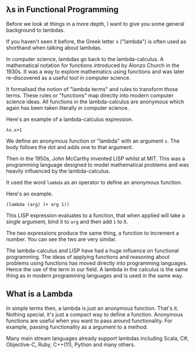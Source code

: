 
## λs in Functional Programming

Before we look at things in a more depth, I want to give you some general background to lambdas.

If you haven't seen it before, the Greek letter `λ` ("lambda") is often used as shorthand when talking about lambdas.

In computer science, lambdas go back to the lambda-calculus. A mathematical notation for functions introduced by Alonzo Church in the 1930s. It was a way to explore mathematics using functions and was later re-discovered as a useful tool in computer science.

It formalised the notion of "lambda terms" and rules to transform those terms. These rules or "functions" map directly into modern computer science ideas. All functions in the lambda-calculus are anonymous which again has been taken literally in computer science.

Here's an example of a lambda-calculus expression.

    λx.x+1

We define an anonymous function or "lambda" with an argument `x`. The body follows the dot and adds one to that argument.

Then in the 1950s, John McCarthy invented LISP whilst at MIT. This was a programming language designed to model mathematical problems and was heavily influenced by the lambda-calculus.

It used the word `lambda` as an operator to define an anonymous function.

Here's an example.

    (lambda (arg) (+ arg 1))


This LISP expression evaluates to a function, that when applied will take a single argument, bind it to `arg` and then add `1` to it.

The two expressions produce the same thing, a function to increment a number. You can see the two are very similar.

The lambda-calculus and LISP have had a huge influence on functional programming. The ideas of applying functions and reasoning about problems using functions has moved directly into programming languages. Hence the use of the term in our field. A lambda in the calculus is the same thing as in modern programming languages and is used in the same way.


## What is a Lambda

In simple terms then, a lambda is just an anonymous function. That's it. Nothing special, it's just a compact way to define a function. Anonymous functions are useful when you want to pass around functionality. For example, passing functionality as a argument to a method.

Many main stream languages already support lambdas including Scala, C#, Objective-C, Ruby, C++(11), Python and many others.
